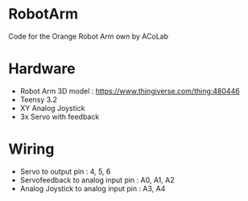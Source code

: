# RobotArm
Code for the Orange Robot Arm own by ACoLab

# Hardware
* Robot Arm 3D model : https://www.thingiverse.com/thing:480446
* Teensy 3.2
* XY Analog Joystick
* 3x Servo with feedback

# Wiring
* Servo to output pin : 4, 5, 6
* Servofeedback to analog input pin : A0, A1, A2
* Analog Joystick to analog input pin : A3, A4

